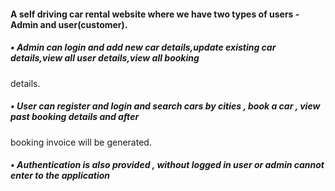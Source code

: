 #### A self driving car rental website where we have two types of users - Admin and user(customer).
##### • Admin can login and add new car details,update existing car details,view all user details,view all booking
details.
##### • User can register and login and search cars by cities , book a car , view past booking details and after
booking invoice will be generated.
##### • Authentication is also provided , without logged in user or admin cannot enter to the application

